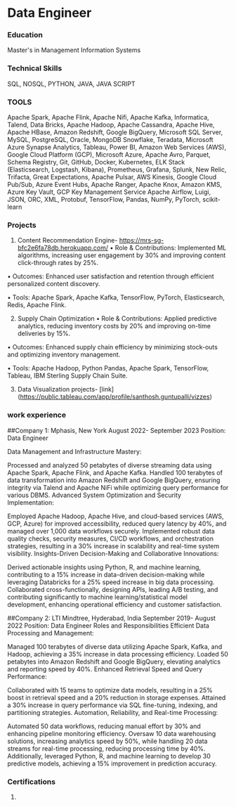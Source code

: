 # Data Engineer

### Education
Master's in Management Information Systems

### Technical Skills
SQL, NOSQL, PYTHON, JAVA, JAVA SCRIPT

### TOOLS
Apache Spark, Apache Flink, Apache Nifi, Apache Kafka, Informatica, Talend, Data Bricks, Apache Hadoop, Apache Cassandra, Apache Hive, Apache HBase, Amazon Redshift, Google BigQuery, Microsoft SQL Server, MySQL, PostgreSQL, Oracle, MongoDB
Snowflake, Teradata, Microsoft Azure Synapse Analytics, Tableau, Power BI, Amazon Web Services (AWS), Google Cloud Platform (GCP), Microsoft Azure, Apache Avro, Parquet, Schema Registry, Git, GitHub, Docker, Kubernetes, ELK Stack (Elasticsearch, Logstash, Kibana), Prometheus, Grafana, Splunk, New Relic, Trifacta, Great Expectations, Apache Pulsar, AWS Kinesis, Google Cloud Pub/Sub, Azure Event Hubs, Apache Ranger, Apache Knox, Amazon KMS, Azure Key Vault, GCP Key Management Service
Apache Airflow, Luigi, JSON, ORC, XML, Protobuf, TensorFlow, Pandas, NumPy, PyTorch, scikit-learn

### Projects

1.	Content Recommendation Engine- https://mrs-sg-bfc2e6fa78db.herokuapp.com/
•	Role & Contributions: Implemented ML algorithms, increasing user engagement by 30% and improving content click-through rates by 25%.

•	Outcomes: Enhanced user satisfaction and retention through efficient personalized content discovery.

•	Tools: Apache Spark, Apache Kafka, TensorFlow, PyTorch, Elasticsearch, Redis, Apache Flink.

2. Supply Chain Optimization
•	Role & Contributions: Applied predictive analytics, reducing inventory costs by 20% and improving on-time deliveries by 15%.

•	Outcomes: Enhanced supply chain efficiency by minimizing stock-outs and optimizing inventory management.

•	Tools: Apache Hadoop, Python Pandas, Apache Spark, TensorFlow, Tableau, IBM Sterling Supply Chain Suite.

3. Data Visualization projects- [link] (https://public.tableau.com/app/profile/santhosh.guntupalli/vizzes)

 ### work experience

##Company 1: Mphasis, New York                                                          August 2022- September 2023
Position: Data Engineer

Data Management and Infrastructure Mastery:

Processed and analyzed 50 petabytes of diverse streaming data using Apache Spark, Apache Flink, and Apache Kafka.
Handled 100 terabytes of data transformation into Amazon Redshift and Google BigQuery, ensuring integrity via Talend and Apache NiFi while optimizing query performance for various DBMS.
Advanced System Optimization and Security Implementation:

Employed Apache Hadoop, Apache Hive, and cloud-based services (AWS, GCP, Azure) for improved accessibility, reduced query latency by 40%, and managed over 1,000 data workflows securely.
Implemented robust data quality checks, security measures, CI/CD workflows, and orchestration strategies, resulting in a 30% increase in scalability and real-time system visibility.
Insights-Driven Decision-Making and Collaborative Innovations:

Derived actionable insights using Python, R, and machine learning, contributing to a 15% increase in data-driven decision-making while leveraging Databricks for a 25% speed increase in big data processing.
Collaborated cross-functionally, designing APIs, leading A/B testing, and contributing significantly to machine learning/statistical model development, enhancing operational efficiency and customer satisfaction.

##Company 2: LTI Mindtree, Hyderabad, India                                                      September 2019- August 2022
Position: Data Engineer
Roles and Responsibilities
Efficient Data Processing and Management:

Managed 100 terabytes of diverse data utilizing Apache Spark, Kafka, and Hadoop, achieving a 35% increase in data processing efficiency.
Loaded 50 petabytes into Amazon Redshift and Google BigQuery, elevating analytics and reporting speed by 40%.
Enhanced Retrieval Speed and Query Performance:

Collaborated with 15 teams to optimize data models, resulting in a 25% boost in retrieval speed and a 20% reduction in storage expenses.
Attained a 30% increase in query performance via SQL fine-tuning, indexing, and partitioning strategies.
Automation, Reliability, and Real-time Processing:

Automated 50 data workflows, reducing manual effort by 30% and enhancing pipeline monitoring efficiency.
Oversaw 10 data warehousing solutions, increasing analytics speed by 50%, while handling 20 data streams for real-time processing, reducing processing time by 40%. Additionally, leveraged Python, R, and machine learning to develop 30 predictive models, achieving a 15% improvement in prediction accuracy.


### Certifications
1. 

